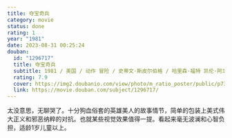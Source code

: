 ```yaml
---
title: 夺宝奇兵
category: movie
status: done
rating: 1
year: "1981"
date: 2023-08-31 00:25:24
douban:
  id: "1296717"
  title: 夺宝奇兵
  subtitle: 1981 / 美国 / 动作 冒险 / 史蒂文·斯皮尔伯格 / 哈里森·福特 凯伦·阿兰
  rating: 7.9
  cover: https://img2.doubanio.com/view/photo/m_ratio_poster/public/p735571282.jpg
  link: https://movie.douban.com/subject/1296717/
---
```


太没意思，无聊哭了。十分狗血俗套的英雄美人的故事情节，简单的包装上美式伟大正义和邪恶纳粹的对抗。也就某些视觉效果值得一提。看起来毫无波澜和心智负担，适龄1岁儿童以上。
